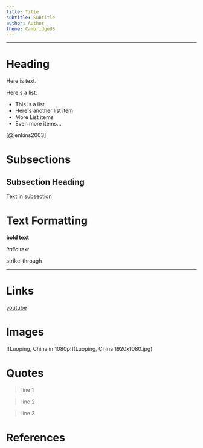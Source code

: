 ```yaml
---
title: Title
subtitle: Subtitle
author: Author
theme: CambridgeUS
---
```


---

# Heading

Here is text.

Here's a list:

+ This is a list.
+ Here's another list item
+ More List items
+ Even more items...

[@jenkins2003]

# Subsections

## Subsection Heading

Text in subsection

# Text Formatting

**bold text**

_italic text_

~~strike-through~~

___

# Links

[youtube](www.youtube.com)

# Images

![Luoping, China in 1080p!](Luoping, China 1920x1080.jpg)

# Quotes

> line 1

> line 2

> line 3

# References
